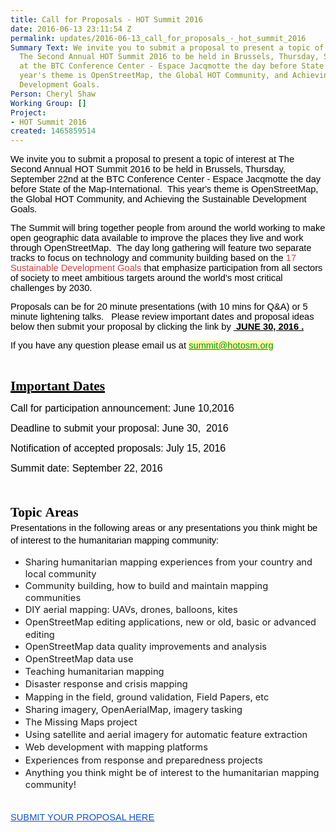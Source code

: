 ```yaml
---
title: Call for Proposals - HOT Summit 2016
date: 2016-06-13 23:11:54 Z
permalink: updates/2016-06-13_call_for_proposals_-_hot_summit_2016
Summary Text: We invite you to submit a proposal to present a topic of interest at
  The Second Annual HOT Summit 2016 to be held in Brussels, Thursday, September 22nd
  at the BTC Conference Center - Espace Jacqmotte the day before State of the Map-International.  This
  year's theme is OpenStreetMap, the Global HOT Community, and Achieving the Sustainable
  Development Goals.
Person: Cheryl Shaw
Working Group: []
Project:
- HOT Summit 2016
created: 1465859514
---
```


<p><strong style="font-weight: normal;"><span style="color: #000000; font-family: Arial; font-size: 14.66px; font-style: normal; font-variant: normal; font-weight: 400; text-decoration: none; vertical-align: baseline; background-color: transparent;">We invite you to submit a proposal to present a topic of interest&nbsp;at The Second Annual HOT Summit 2016&nbsp;to be held in Brussels, Thursday, September 22nd at the BTC Conference Center - Espace Jacqmotte the day before State of the Map-International. &nbsp;This year's </span></strong><strong style="font-weight: normal;"><span style="color: #000000; font-family: Arial; font-size: 14.66px; font-style: normal; font-variant: normal; font-weight: 400; text-decoration: none; vertical-align: baseline; background-color: transparent;">theme is OpenStreetMap, the Global HOT Community, and Achieving the Sustainable Development Goals.</span></strong></p><p><span style="color: #000000; font-family: Arial; font-size: 14.66px; font-style: normal; font-variant: normal; font-weight: 400; text-decoration: none; vertical-align: baseline; background-color: transparent;">The Summit will bring together people from around the world working to make open geographic data available to improve the places they live and work through OpenStreetMap. &nbsp;The day long gathering will feature two separate tracks to focus on technology and community building based on the </span><a style="text-decoration: none;" href="https://sustainabledevelopment.un.org/?menu=1300"><span style="color: #d73f3f; font-family: Arial; font-size: 14.66px; font-style: normal; font-variant: normal; font-weight: 400; text-decoration: none; vertical-align: baseline; background-color: transparent;">17 Sustainable Development Goals</span></a><span style="color: #000000; font-family: Arial; font-size: 14.66px; font-style: normal; font-variant: normal; font-weight: 400; text-decoration: none; vertical-align: baseline; background-color: transparent;"> that emphasize participation from all sectors of society to meet ambitious targets around the world’s most critical challenges by 2030.</span></p><p><span style="color: #000000; font-family: Arial; font-size: 14.66px; font-style: normal; font-variant: normal; font-weight: 400; text-decoration: none; vertical-align: baseline; background-color: transparent;">Proposals can be for 20 minute presentations (with 10 mins for Q&amp;A) or 5 minute lightening talks. &nbsp;&nbsp;Please review important dates and proposal ideas below then submit your proposal by clicking&nbsp;the link&nbsp;by&nbsp;</span><span style="color: #000000; font-family: Arial; font-size: 14.66px; font-style: normal; font-variant: normal; font-weight: bold; text-decoration: underline; vertical-align: baseline; background-color: transparent;">&nbsp;JUNE 30, 2016&nbsp;.</span></p><p><span style="color: #000000; font-family: Arial; font-size: 14.66px; font-style: normal; font-variant: normal; font-weight: 400; text-decoration: none; vertical-align: baseline; background-color: transparent;">If you have any question please email us at <a class="linkification-ext" style="color: #009900; background-color: #fff9ab;" title="Linkification: mailto:summit@hotosm.org" href="mailto:summit@hotosm.org">summit@hotosm.org</a></span></p><p>&nbsp;</p><p><span style="text-decoration: underline;"><strong><span style="color: #000000; font-family: 'Trebuchet MS'; font-size: 21.33px; font-style: normal; font-variant: normal; text-decoration: underline; vertical-align: baseline; background-color: transparent;">Important Dates</span></strong></span></p><p><span style="color: #000000; font-family: Arial; font-size: 16px; font-style: normal; font-variant: normal; font-weight: 400; text-decoration: none; vertical-align: baseline; background-color: transparent;">Call for participation announcement: June 10,2016</span></p><p><span style="color: #000000; font-family: Arial; font-size: 16px; font-style: normal; font-variant: normal; font-weight: 400; text-decoration: none; vertical-align: baseline; background-color: transparent;">Deadline to submit your proposal: June 30, &nbsp;2016</span></p><p><span style="color: #000000; font-family: Arial; font-size: 16px; font-style: normal; font-variant: normal; font-weight: 400; text-decoration: none; vertical-align: baseline; background-color: transparent;">Notification of accepted proposals: July 15, 2016</span></p><p><span style="color: #000000; font-family: Arial; font-size: 16px; font-style: normal; font-variant: normal; font-weight: 400; text-decoration: none; vertical-align: baseline; background-color: transparent;">Summit date: September 22, 2016</span></p><p style="text-align: center; line-height: 1.38; margin-top: 0pt; margin-bottom: 0pt;" dir="ltr">&nbsp;</p><h1 style="line-height: 1.38; margin-top: 10pt; margin-bottom: 0pt;" dir="ltr"><strong><span style="color: #000000; font-family: 'Trebuchet MS'; font-size: 21.33px; font-style: normal; font-variant: normal; text-decoration: none; vertical-align: baseline; background-color: transparent;">Topic&nbsp;Areas</span></strong></h1><p style="line-height: 1.38; margin-top: 0pt; margin-bottom: 0pt;" dir="ltr"><span style="color: #000000; font-family: Arial; font-size: 14.66px; font-style: normal; font-variant: normal; font-weight: 400; text-decoration: none; vertical-align: baseline; background-color: transparent;">Presentations in the following areas or any presentations you think might be of interest to the humanitarian mapping community:</span></p><ul><li><span style="font-size: 14.66px; line-height: 20.2308px; background-color: transparent;">Sharing humanitarian mapping experiences from your country and local community</span></li><li><span style="font-size: 14.66px; line-height: 20.2308px; background-color: transparent;">Community building, how to build and maintain mapping communities</span></li><li><span style="font-size: 14.66px; line-height: 20.2308px; background-color: transparent;">DIY aerial mapping: UAVs, drones, balloons, kites</span></li><li><span style="font-size: 14.66px; line-height: 20.2308px; background-color: transparent;">OpenStreetMap editing applications, new or old, basic or advanced editing</span></li><li><span style="font-size: 14.66px; line-height: 20.2308px; background-color: transparent;">OpenStreetMap data quality improvements and analysis</span></li><li><span style="font-size: 14.66px; line-height: 20.2308px; background-color: transparent;">OpenStreetMap data use</span></li><li><span style="font-size: 14.66px; line-height: 20.2308px; background-color: transparent;">Teaching humanitarian mapping</span></li><li><span style="font-size: 14.66px; line-height: 20.2308px; background-color: transparent;">Disaster response and crisis mapping</span></li><li><span style="font-size: 14.66px; line-height: 20.2308px; background-color: transparent;">Mapping in the field, ground validation, Field Papers, etc</span></li><li><span style="font-size: 14.66px; line-height: 20.2308px; background-color: transparent;"><span style="font-size: 14.66px; line-height: 20.2308px; background-color: transparent;">Sharing imagery, OpenAerialMap, imagery tasking</span></span></li><li><span style="font-size: 14.66px; line-height: 20.2308px; background-color: transparent;">The Missing Maps project</span></li><li><span style="font-size: 14.66px; line-height: 20.2308px; background-color: transparent;">Using satellite and aerial imagery for automatic feature extraction</span></li><li><span style="font-size: 14.66px; line-height: 20.2308px; background-color: transparent;">Web development with mapping platforms</span></li><li><span style="font-size: 14.66px; line-height: 20.2308px; background-color: transparent;">Experiences from response and preparedness projects</span></li><li><span style="font-size: 14.66px; line-height: 20.2308px; background-color: transparent;">Anything you think might be of interest to the humanitarian mapping community!</span></li></ul><p style="line-height: 1.38; margin-top: 0pt; margin-bottom: 0pt;" dir="ltr"><strong style="font-weight: normal;"><br><a href="https://docs.google.com/forms/d/18vYSoM4g5AmwKpXeQ0gTCazEpHFn5jqvZDFA8feMncg/viewform?c=0&amp;w=1"><span style="color: #1155cc; font-family: Arial; font-size: 14.66px; font-style: normal; font-variant: normal; font-weight: 400; text-decoration: underline; vertical-align: baseline; background-color: transparent;">SUBMIT YOUR PROPOSAL HERE</span></a><br></strong>&nbsp;</p>
